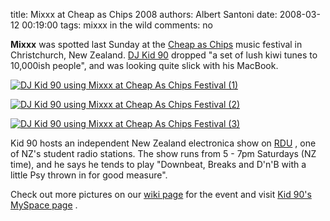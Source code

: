 title: Mixxx at Cheap as Chips 2008
authors: Albert Santoni
date: 2008-03-12 00:19:00
tags: mixxx in the wild
comments: no

**Mixxx** was spotted last Sunday at the [Cheap as Chips](http://www.christchurchmusic.org.nz/content/festivals-4) music festival in Christchurch, New Zealand. [DJ Kid 90](http://www.myspace.com/kid90nz) dropped "a set of lush kiwi tunes to 10,000ish people", and was looking quite slick with his MacBook.

[![DJ Kid 90 using Mixxx at Cheap As Chips Festival (1)]({static}/images/news/DSC00359.JPG)]({static}/images/news/DSC00359.JPG)

[![DJ Kid 90 using Mixxx at Cheap As Chips Festival (2)]({static}/images/news/DSC00367.JPG)]({static}/images/news/DSC00367.JPG)

[![DJ Kid 90 using Mixxx at Cheap As Chips Festival (3)]({static}/images/news/DSC00358.JPG)]({static}/images/news/DSC00358.JPG)

Kid 90 hosts an independent New Zealand electronica show on [RDU](http://www.rdu.org.nz) , one of NZ's student radio stations. The show runs from 5 - 7pm Saturdays (NZ time), and he says he tends to play "Downbeat, Breaks and D'n'B with a little Psy thrown in for good measure".

Check out more pictures on our [wiki page](https://github.com/mixxxdj/mixxx/wiki/cheapaschips20080309) for the event and visit [Kid 90's MySpace page](http://www.myspace.com/kid90nz) .
